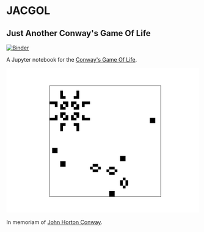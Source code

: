 # JACGOL
## Just Another Conway's Game Of Life

[![Binder](https://mybinder.org/badge_logo.svg)](https://mybinder.org/v2/gh/claudiodsf/jacgol/master?filepath=JACGOL.ipynb)

A Jupyter notebook for the [Conway's Game Of Life](https://en.wikipedia.org/wiki/Conway%27s_Game_of_Life).

![image](JACGOL.gif)

In memoriam of [John Horton Conway](https://en.wikipedia.org/wiki/John_Horton_Conway).
